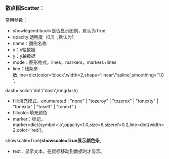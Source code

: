 ### 散点图Scatter：

常用参数：

* showlegend:bool&gt;是否显示图例，默认为True
* opacity:透明度（0,1）,默认为1
* name：图例名称
* x：x轴数据
* y：y轴数据
* mode：图形格式，lines，markers，markers+lines
* line：线条参数,line=dict\(color=‘block’,width=2,shape='linear'/'spline',smoothing='1.0',

dash='solid'/'dot'/'dash',longdash\)

* fill:填充模式，enumerated : "none" \| "tozeroy" \| "tozerox" \| "tonexty" \| "tonextx" \| "toself" \| "tonext" \) 
* fillcolor:填充颜色
* marker：标记，marker=dict{symbol='o',opacity=1.0,size=6,sizeref=0.2,line=dict{width=2,color='red'},

showscale=True}**showscale=True显示颜色条,**

* text：显示文本，在鼠标移动到数据时才显示。



